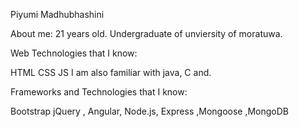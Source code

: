 Piyumi Madhubhashini

About me:
21 years old.
Undergraduate of unviersity of moratuwa. 

Web Technologies that I know:

HTML CSS JS I am also familiar with java, C and.

Frameworks and Technologies that I know:

Bootstrap jQuery , Angular, Node.js, Express ,Mongoose ,MongoDB 

